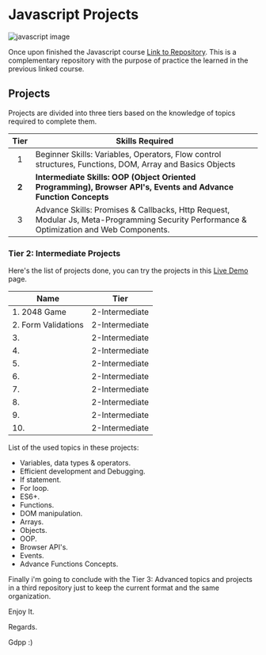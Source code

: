 # Javascript Projects

![javascript image](https://northsoft.co/blog/wp-content/uploads/2022/11/image.jpeg)

Once upon finished the Javascript course [Link to Repository](https://github.com/gdpp/javascript). This is a complementary repository with the purpose of practice the learned in the previous linked course.

## Projects

Projects are divided into three tiers based on the knowledge of topics required to complete them.

| Tier  | Skills Required                                                                                                                          |
| :---: | ---------------------------------------------------------------------------------------------------------------------------------------- |
|   1   | Beginner Skills: Variables, Operators, Flow control structures, Functions, DOM, Array and Basics Objects                                 |
| **2** | **Intermediate Skills: OOP (Object Oriented Programming), Browser API's, Events and Advance Function Concepts**                          |
|   3   | Advance Skills: Promises & Callbacks, Http Request, Modular Js, Meta-Programming Security Performance & Optimization and Web Components. |

### Tier 2: Intermediate Projects

Here's the list of projects done, you can try the projects in this [Live Demo]() page.

| Name                | Tier           |
| ------------------- | -------------- |
| 1. 2048 Game        | 2-Intermediate |
| 2. Form Validations | 2-Intermediate |
| 3.                  | 2-Intermediate |
| 4.                  | 2-Intermediate |
| 5.                  | 2-Intermediate |
| 6.                  | 2-Intermediate |
| 7.                  | 2-Intermediate |
| 8.                  | 2-Intermediate |
| 9.                  | 2-Intermediate |
| 10.                 | 2-Intermediate |

List of the used topics in these projects:

-   Variables, data types & operators.
-   Efficient development and Debugging.
-   If statement.
-   For loop.
-   ES6+.
-   Functions.
-   DOM manipulation.
-   Arrays.
-   Objects.
-   OOP.
-   Browser API's.
-   Events.
-   Advance Functions Concepts.

Finally i'm going to conclude with the Tier 3: Advanced topics and projects in a third repository just to keep the current format and the same organization.

Enjoy It.

Regards.

Gdpp :)

